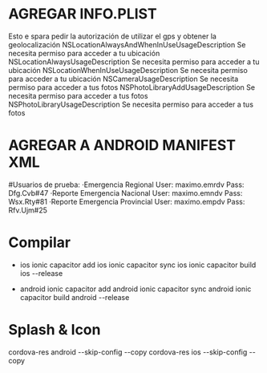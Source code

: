 # AGREGAR INFO.PLIST
Esto e spara pedir la autorización de utilizar el gps y obtener la geolocalización
<key>NSLocationAlwaysAndWhenInUseUsageDescription</key>
    <string>Se necesita permiso para acceder a tu ubicación</string>
<key>NSLocationAlwaysUsageDescription</key>
    <string>Se necesita permiso para acceder a tu ubicación</string>
<key>NSLocationWhenInUseUsageDescription</key>
    <string>Se necesita permiso para acceder a tu ubicación</string>
<key>NSCameraUsageDescription</key>
    <string>Se necesita permiso para acceder a tus fotos</string>
<key>NSPhotoLibraryAddUsageDescription</key>
    <string>Se necesita permiso para acceder a tus fotos</string>
<key>NSPhotoLibraryUsageDescription</key>
    <string>Se necesita permiso para acceder a tus fotos</string>



# AGREGAR A ANDROID MANIFEST XML
<uses-permission android:name="android.permission.MANAGE_EXTERNAL_STORAGE" />
<uses-permission android:name="android.permission.READ_EXTERNAL_STORAGE" />
<uses-permission android:name="android.permission.WRITE_EXTERNAL_STORAGE" />

#Usuarios de prueba:
·Emergencia Regional
    User: maximo.emrdv
    Pass: Dfg.Cvb#47
·Reporte Emergencia Nacional
    User: maximo.emndv
    Pass: Wsx.Rty#81
·Reporte Emergencia Provincial
    User: maximo.empdv
    Pass: Rfv.Ujm#25​

# Compilar

- ios
ionic capacitor add ios
ionic capacitor sync ios
ionic capacitor build ios --release

- android
ionic capacitor add android
ionic capacitor sync android
ionic capacitor build android --release

# Splash & Icon
cordova-res android --skip-config --copy
cordova-res ios --skip-config --copy
